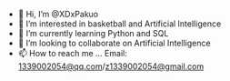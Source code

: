- 👋 Hi, I’m @XDxPakuo
- 👀 I’m interested in basketball and Artificial Intelligence
- 🌱 I’m currently learning Python and SQL
- 💞️ I’m looking to collaborate on Artificial Intelligence
- 📫 How to reach me ... Email: 1339002054@qq.com/z1339002054@gmail.com

<!---
XDxPakuo/XDxPakuo is a ✨ special ✨ repository because its `README.md` (this file) appears on your GitHub profile.
You can click the Preview link to take a look at your changes.
--->
